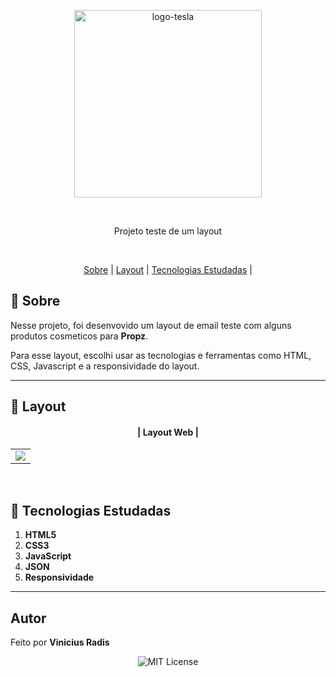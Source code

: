 <p align="center"> <img src="https://d27i7n2isjbnbi.cloudfront.net/careers/photos/171238/normal_photo_1590607199.png" alt="logo-tesla" width="300"> </p>



<br>
     

<p align="center">Projeto teste de um layout </p>
<br>

<p align="center">
  <a href="#small_blue_diamond-sobre">Sobre</a> |
  <a href="#small_blue_diamond-layout">Layout</a> |
  <a href="#small_blue_diamond-tecnologias-estudadas">Tecnologias Estudadas</a> |  
  </p>

  
## 	:small_blue_diamond: **Sobre**

Nesse projeto, foi desenvovido um layout de email teste com alguns produtos cosmeticos para   **Propz**.

Para  esse layout, escolhi usar as tecnologias e ferramentas como HTML, CSS, Javascript e a responsividade do layout. 


---

## :small_blue_diamond: **Layout**


 #### <p align="center">| Layout Web |</p>

<table align="center">
   <tr>
    <td valign="top"><img src="https://media.giphy.com/media/v1.Y2lkPTc5MGI3NjExNjQ0YWQ3ZDMxNzQwZWU4OWU0ZjIwZDM3NTM2NjQ0MDU2MjgzZGVjOSZlcD12MV9pbnRlcm5hbF9naWZzX2dpZklkJmN0PWc/pzzhw4Neofz9kJWDMA/giphy.gif"
"
"> </td>
    
   </tr>
 </table>
 <br>
 
 



## :small_blue_diamond: **Tecnologias Estudadas**

1. **HTML5**
2. **CSS3**
3. **JavaScript**
4. **JSON**
5. **Responsividade**
   
---

## **Autor**

  
 Feito por <b>Vinicius Radis</b></a>  <a href="https://github.com/Viniradis"> </a>





<p align="center"> <img alt="MIT License" src="https://img.shields.io/badge/license-MIT-green"> </p>
